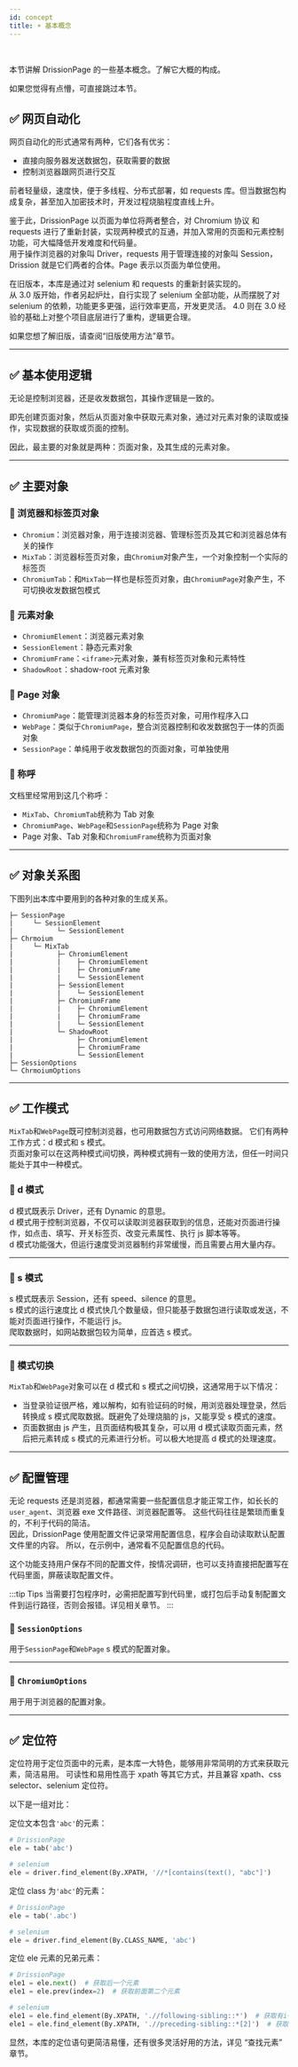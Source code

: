 ```yaml
---
id: concept
title: ☀️ 基本概念
---
```


<div class="wwads-cn wwads-horizontal" data-id="317"></div><br/>

本节讲解 DrissionPage 的一些基本概念。了解它大概的构成。

如果您觉得有点懵，可直接跳过本节。

## ✅️️ 网页自动化

网页自动化的形式通常有两种，它们各有优劣：

- 直接向服务器发送数据包，获取需要的数据
- 控制浏览器跟网页进行交互

前者轻量级，速度快，便于多线程、分布式部署，如 requests 库。但当数据包构成复杂，甚至加入加密技术时，开发过程烧脑程度直线上升。

鉴于此，DrissionPage 以页面为单位将两者整合，对 Chromium 协议 和 requests 进行了重新封装，实现两种模式的互通，并加入常用的页面和元素控制功能，可大幅降低开发难度和代码量。  
用于操作浏览器的对象叫 Driver，requests 用于管理连接的对象叫 Session，Drission 就是它们两者的合体。Page 表示以页面为单位使用。

在旧版本，本库是通过对 selenium 和 requests 的重新封装实现的。  
从 3.0 版开始，作者另起炉灶，自行实现了 selenium 全部功能，从而摆脱了对 selenium 的依赖，功能更多更强，运行效率更高，开发更灵活。
4.0 则在 3.0 经验的基础上对整个项目底层进行了重构，逻辑更合理。

如果您想了解旧版，请查阅“旧版使用方法”章节。

--- 

## ✅️️ 基本使用逻辑

无论是控制浏览器，还是收发数据包，其操作逻辑是一致的。

即先创建页面对象，然后从页面对象中获取元素对象，通过对元素对象的读取或操作，实现数据的获取或页面的控制。

因此，最主要的对象就是两种：页面对象，及其生成的元素对象。

---

## ✅️️ 主要对象

### 📌 浏览器和标签页对象

- `Chromium`：浏览器对象，用于连接浏览器、管理标签页及其它和浏览器总体有关的操作
- `MixTab`：浏览器标签页对象，由`Chromium`对象产生，一个对象控制一个实际的标签页
- `ChromiumTab`：和`MixTab`一样也是标签页对象，由`ChromiumPage`对象产生，不可切换收发数据包模式

### 📌 元素对象

- `ChromiumElement`：浏览器元素对象
- `SessionElement`：静态元素对象
- `ChromiumFrame`：`<iframe>`元素对象，兼有标签页对象和元素特性
- `ShadowRoot`：shadow-root 元素对象

### 📌 Page 对象

- `ChromiumPage`：能管理浏览器本身的标签页对象，可用作程序入口
- `WebPage`：类似于`ChromiumPage`，整合浏览器控制和收发数据包于一体的页面对象
- `SessionPage`：单纯用于收发数据包的页面对象，可单独使用

### 📌 称呼

文档里经常用到这几个称呼：

- `MixTab`、`ChromiumTab`统称为 Tab 对象
- `ChromiumPage`、`WebPage`和`SessionPage`统称为 Page 对象
- Page 对象、Tab 对象和`ChromiumFrame`统称为页面对象

---

## ✅️️ 对象关系图

下图列出本库中要用到的各种对象的生成关系。

```
├─ SessionPage
|     └─ SessionElement
|           └─ SessionElement
├─ Chrmoium
|     └─ MixTab
|           ├─ ChromiumElement
|           |    ├─ ChromiumElement
|           |    ├─ ChromiumFrame
|           |    └─ SessionElement
|           ├─ SessionElement
|           |    └─ SessionElement
|           ├─ ChromiumFrame
|           |    ├─ ChromiumElement
|           |    ├─ ChromiumFrame
|           |    └─ SessionElement
|           └─ ShadowRoot
|                ├─ ChromiumElement
|                ├─ ChromiumFrame
|                └─ SessionElement
├─ SessionOptions
└─ ChrmoiumOptions
```

---

## ✅️️ 工作模式

`MixTab`和`WebPage`既可控制浏览器，也可用数据包方式访问网络数据。
它们有两种工作方式：d 模式和 s 模式。  
页面对象可以在这两种模式间切换，两种模式拥有一致的使用方法，但任一时间只能处于其中一种模式。

### 📌 d 模式

d 模式既表示 Driver，还有 Dynamic 的意思。  
d 模式用于控制浏览器，不仅可以读取浏览器获取到的信息，还能对页面进行操作，如点击、填写、开关标签页、改变元素属性、执行 js 脚本等等。  
d 模式功能强大，但运行速度受浏览器制约非常缓慢，而且需要占用大量内存。

---

### 📌 s 模式

s 模式既表示 Session，还有 speed、silence 的意思。  
s 模式的运行速度比 d 模式快几个数量级，但只能基于数据包进行读取或发送，不能对页面进行操作，不能运行 js。  
爬取数据时，如网站数据包较为简单，应首选 s 模式。

---

### 📌 模式切换

`MixTab`和`WebPage`对象可以在 d 模式和 s 模式之间切换，这通常用于以下情况：

- 当登录验证很严格，难以解构，如有验证码的时候，用浏览器处理登录，然后转换成 s 模式爬取数据。既避免了处理烧脑的 js，又能享受 s 模式的速度。
- 页面数据由 js 产生，且页面结构极其复杂，可以用 d 模式读取页面元素，然后把元素转成 s 模式的元素进行分析。可以极大地提高 d 模式的处理速度。

---

## ✅️️ 配置管理

无论 requests 还是浏览器，都通常需要一些配置信息才能正常工作，如长长的`user_agent`、浏览器 exe 文件路径、浏览器配置等。
这些代码往往是繁琐而重复的，不利于代码的简洁。  
因此，DrissionPage 使用配置文件记录常用配置信息，程序会自动读取默认配置文件里的内容。
所以，在示例中，通常看不见配置信息的代码。

这个功能支持用户保存不同的配置文件，按情况调研，也可以支持直接把配置写在代码里面，屏蔽读取配置文件。

:::tip Tips
    当需要打包程序时，必需把配置写到代码里，或打包后手动复制配置文件到运行路径，否则会报错。详见相关章节。
:::

### 📌 `SessionOptions`

用于`SessionPage`和`WebPage` s 模式的配置对象。

---

### 📌 `ChromiumOptions`

用于用于浏览器的配置对象。

---

## ✅️️ 定位符

定位符用于定位页面中的元素，是本库一大特色，能够用非常简明的方式来获取元素，简洁易用。
可读性和易用性高于 xpath 等其它方式，并且兼容 xpath、css selector、selenium 定位符。

以下是一组对比：

定位文本包含`'abc'`的元素：

```python
# DrissionPage
ele = tab('abc')

# selenium
ele = driver.find_element(By.XPATH, '//*[contains(text(), "abc"]')
```

定位 class 为`'abc'`的元素：

```python
# DrissionPage
ele = tab('.abc')

# selenium
ele = driver.find_element(By.CLASS_NAME, 'abc')
```

定位 ele 元素的兄弟元素：

```python
# DrissionPage
ele1 = ele.next()  # 获取后一个元素
ele1 = ele.prev(index=2)  # 获取前面第二个元素

# selenium
ele1 = ele.find_element(By.XPATH, './/following-sibling::*')  # 获取有i一个元素
ele1 = ele.find_element(By.XPATH, './/preceding-sibling::*[2]')  # 获取前面第二个元素
```

显然，本库的定位语句更简洁易懂，还有很多灵活好用的方法，详见 “查找元素” 章节。